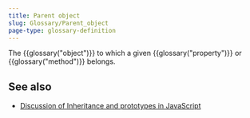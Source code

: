 ```yaml
---
title: Parent object
slug: Glossary/Parent_object
page-type: glossary-definition
---
```




The {{glossary("object")}} to which a given {{glossary("property")}} or {{glossary("method")}} belongs.

## See also

- [Discussion of Inheritance and prototypes in JavaScript](/Web/JavaScript/Inheritance_and_the_prototype_chain)
